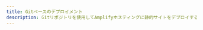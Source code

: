 ```yaml
---
title: Gitベースのデプロイメント
description: Gitリポジトリを使用してAmplifyホスティングに静的サイトをデプロイする方法
---
```


<inline-fragment platform="js" src="~/guides/hosting/fragments/git-based-deployments.md"></inline-fragment>